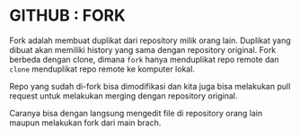 # GITHUB : FORK

Fork adalah membuat duplikat dari repository milik orang lain. Duplikat yang dibuat akan memiliki history yang sama dengan repository original. Fork berbeda dengan clone, dimana `fork` hanya menduplikat repo remote dan `clone` menduplikat repo remote ke komputer lokal.

Repo yang sudah di-fork bisa dimodifikasi dan kita juga bisa melakukan pull request untuk melakukan merging dengan repository original.

Caranya bisa dengan langsung mengedit file di repository orang lain maupun melakukan fork dari main brach.